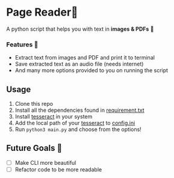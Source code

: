 # Page Reader:page_facing_up:
A python script that helps you with text in **images & PDFs** :snake:

### Features :rocket:
- Extract text from images and PDF and print it to terminal
- Save extracted text as an audio file (needs internet)
- And many more options provided to you on running the script

## Usage

1. Clone this repo
2. Install all the dependencies found in [requirement.txt](requirements.txt)
3. Install [tesseract](https://github.com/tesseract-ocr/tesseract) in your system
4. Add the local path of your [tesseract](https://github.com/tesseract-ocr/tesseract) to [config.ini](config.ini)
5. Run `python3 main.py` and choose from the options!

## Future Goals :dart:
- [ ] Make CLI more beautiful
- [ ] Refactor code to be more readable
